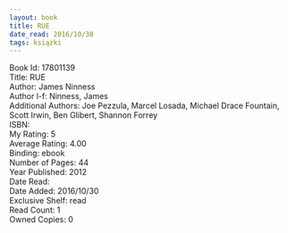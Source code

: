 ```yaml
---
layout: book
title: RUE
date_read: 2016/10/30
tags: książki
---
```


Book Id: 17801139<br />
Title: RUE<br />
Author: James Ninness<br />
Author l-f: Ninness, James<br />
Additional Authors: Joe Pezzula, Marcel Losada, Michael Drace Fountain, Scott Irwin, Ben Glibert, Shannon Forrey<br />
ISBN: <br />
My Rating: 5<br />
Average Rating: 4.00<br />
Binding: ebook<br />
Number of Pages: 44<br />
Year Published: 2012<br />
Date Read: <br />
Date Added: 2016/10/30<br />
Exclusive Shelf: read<br />
Read Count: 1<br />
Owned Copies: 0<br />


